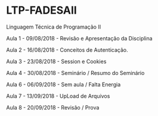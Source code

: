 # LTP-FADESAII
Linguagem Técnica de Programação II

Aula 1 - 09/08/2018 - Revisão e Apresentação da Disciplina

Aula 2 - 16/08/2018 - Conceitos de Autenticação.

Aula 3 - 23/08/2018 - Session e Cookies

Aula 4 - 30/08/2018 - Seminário / Resumo do Seminário

Aula 6 - 06/09/2018 - Sem aula / Falta Energia

Aula 7 - 13/09/2018 - UpLoad de Arquivos

Aula 8 - 20/09/2018 - Revisão / Prova

